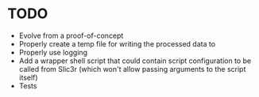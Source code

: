 # TODO

* Evolve from a proof-of-concept
* Properly create a temp file for writing the processed data to
* Properly use logging
* Add a wrapper shell script that could contain script configuration to be called from Slic3r (which won't allow passing arguments to the script itself)
* Tests
